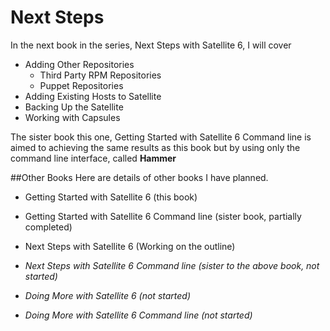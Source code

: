 # Next Steps

In the next book in the series, Next Steps with Satellite 6, I will cover

* Adding Other Repositories
  * Third Party RPM Repositories
  * Puppet Repositories
* Adding Existing Hosts to Satellite
* Backing Up the Satellite
* Working with Capsules

The sister book this one, Getting Started with Satellite 6 Command line is aimed to achieving the same results as this book but by using only the command line interface, called **Hammer**

##Other Books
Here are details of other books I have planned.
* Getting Started with Satellite 6 (this book)
* Getting Started with Satellite 6 Command line (sister book, partially completed)
* Next Steps with Satellite 6 (Working on the outline)


* _Next Steps with Satellite 6 Command line (sister to the above book, not started)_
* _Doing More with Satellite 6 (not started)_
* _Doing More with Satellite 6 Command line (not started)_
